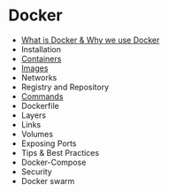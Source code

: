 # Docker

- [What is Docker & Why we use Docker](What_is_Docker_&_Why_we_use_Docker.md)
- Installation
- [Containers](containers.md)
- [Images](Images.md)
- Networks
- Registry and Repository
- [Commands](Commands.md)
- Dockerfile
- Layers
- Links
- Volumes
- Exposing Ports
- Tips & Best Practices
- Docker-Compose
- Security
- Docker swarm
